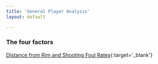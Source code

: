 ```yaml
---
title: 'General Player Analysis'
layout: default

---
```



### The four factors

[Distance from Rim and Shooting Foul Rates](files/indi_scoring_fta_rate.html){:target='_blank'}